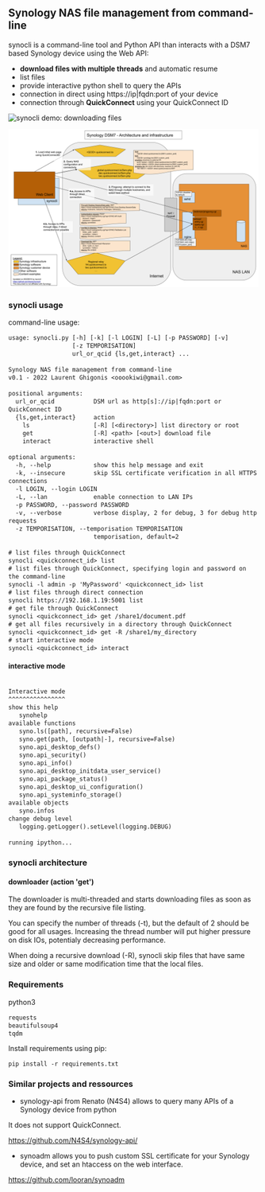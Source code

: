 ## Synology NAS file management from command-line

synocli is a command-line tool and Python API than interacts with a DSM7 based Synology device using the Web API:
* **download files with multiple threads** and automatic resume
* list files
* provide interactive python shell to query the APIs
* connection in direct using https://ip|fqdn:port of your device
* connection through **QuickConnect** using your QuickConnect ID

![synocli demo: downloading files](doc/synocli_demo.gif)

![Synology DSM7 Architecture and infrastructure](doc/synology_dsm7_architecture_and_infrastructure.png)

### synocli usage

command-line usage:
```
usage: synocli.py [-h] [-k] [-l LOGIN] [-L] [-p PASSWORD] [-v]
                  [-z TEMPORISATION]
                  url_or_qcid {ls,get,interact} ...

Synology NAS file management from command-line
v0.1 - 2022 Laurent Ghigonis <ooookiwi@gmail.com>

positional arguments:
  url_or_qcid           DSM url as http[s]://ip|fqdn:port or QuickConnect ID
  {ls,get,interact}     action
    ls                  [-R] [<directory>] list directory or root
    get                 [-R] <path> [<out>] download file
    interact            interactive shell

optional arguments:
  -h, --help            show this help message and exit
  -k, --insecure        skip SSL certificate verification in all HTTPS connections
  -l LOGIN, --login LOGIN
  -L, --lan             enable connection to LAN IPs
  -p PASSWORD, --password PASSWORD
  -v, --verbose         verbose display, 2 for debug, 3 for debug http requests
  -z TEMPORISATION, --temporisation TEMPORISATION
                        temporisation, default=2

# list files through QuickConnect
synocli <quickconnect_id> list
# list files through QuickConnect, specifying login and password on the command-line
synocli -l admin -p 'MyPassword' <quickconnect_id> list
# list files through direct connection
synocli https://192.168.1.19:5001 list
# get file through QuickConnect
synocli <quickconnect_id> get /share1/document.pdf
# get all files recursively in a directory through QuickConnect
synocli <quickconnect_id> get -R /share1/my_directory
# start interactive mode
synocli <quickconnect_id> interact
```

#### interactive mode

```

Interactive mode
^^^^^^^^^^^^^^^^
show this help
   synohelp
available functions
   syno.ls([path], recursive=False)
   syno.get(path, [outpath|-], recursive=False)
   syno.api_desktop_defs()
   syno.api_security()
   syno.api_info()
   syno.api_desktop_initdata_user_service()
   syno.api_package_status()
   syno.api_desktop_ui_configuration()
   syno.api_systeminfo_storage()
available objects
   syno.infos
change debug level
   logging.getLogger().setLevel(logging.DEBUG)

running ipython...
```

### synocli architecture

#### downloader (action 'get')

The downloader is multi-threaded and starts downloading files as soon as they are found by the recursive file listing.

You can specify the number of threads (-t), but the default of 2 should be good for all usages. Increasing the thread number will put higher pressure on disk IOs, potentialy decreasing performance.

When doing a recursive download (-R), synocli skip files that have same size and older or same modification time that the local files.

### Requirements

python3
```
requests
beautifulsoup4
tqdm
```

Install requirements using pip:
```
pip install -r requirements.txt
```

### Similar projects and ressources

* synology-api from Renato (N4S4) allows to query many APIs of a Synology device from python

It does not support QuickConnect.

https://github.com/N4S4/synology-api/

* synoadm allows you to push custom SSL certificate for your Synology device, and set an htaccess on the web interface.

https://github.com/looran/synoadm
